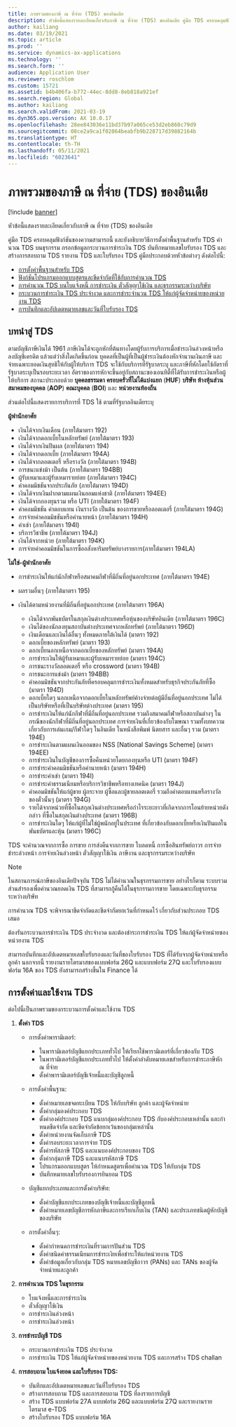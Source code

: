 ```yaml
---
title: ภาพรวมของภาษี ณ ที่จ่าย (TDS) ของอินเดีย
description: หัวข้อนี้แสดงรายละเอียดเกี่ยวกับภาษี ณ ที่จ่าย (TDS) ของอินเดีย คู่มือ TDS ครอบคลุมฟังก์ชันของความสามารถนี้
author: kailiang
ms.date: 03/19/2021
ms.topic: article
ms.prod: ''
ms.service: dynamics-ax-applications
ms.technology: ''
ms.search.form: ''
audience: Application User
ms.reviewer: roschlom
ms.custom: 15721
ms.assetid: b4b406fa-b772-44ec-8dd8-8eb818a921ef
ms.search.region: Global
ms.author: kailiang
ms.search.validFrom: 2021-03-19
ms.dyn365.ops.version: AX 10.0.17
ms.openlocfilehash: 28ee843036e11bd37b97a065ce53d2eb860c79d9
ms.sourcegitcommit: 08ce2a9ca1f02064beabfb9b228717d39882164b
ms.translationtype: HT
ms.contentlocale: th-TH
ms.lasthandoff: 05/11/2021
ms.locfileid: "6023641"
---
```

# <a name="indian-tax-deducted-at-source-tds-overview"></a>ภาพรวมของภาษี ณ ที่จ่าย (TDS) ของอินเดีย

[!include [banner](../includes/banner.md)]

หัวข้อนี้แสดงรายละเอียดเกี่ยวกับภาษี ณ ที่จ่าย (TDS) ของอินเดีย

คู่มือ TDS ครอบคลุมฟังก์ชันของความสามารถนี้ และยังอธิบายวิธีการตั้งค่าพื้นฐานสำหรับ TDS คํานวณ TDS บนธุรกรรม กรอกข้อมูลกระบวนการชําระเงิน TDS บันทึกหมายเลขใบรับรอง TDS และสร้างการสอบถาม TDS รายงาน TDS และใบรับรอง TDS คู่มือประกอบด้วยหัวข้อต่างๆ ดังต่อไปนี้:

- [การตั้งค่าพื้นฐานสำหรับ TDS](apac-ind-TDS-TDS-ledger-accounts-setup.md)
- [ฟังก์ชันโปรแกรมออกแบบสูตรและขีดจํากัดที่ใช้กับการคํานวณ TDS](apac-ind-TDS-Formula-designer.md)
- [การคํานวณ TDS บนใบแจ้งหนี้ การชำระเงิน ตั๋วสัญญาใช้เงิน และธุรกรรมระหว่างบริษัท](apac-ind-TDS-Calculate-TDS-on-invoices-using-journals.md)
- [กระบวนการชําระเงิน TDS ประจำงวด และการชำระจำนวน TDS ให้แก่ผู้จัดจำหน่ายของหน่วยงาน TDS](apac-ind-TDS-Run-the-periodic-TDS-settlement-process.md)
- [การบันทึกและอัปเดตหมายเลขและวันที่ใบรับรอง TDS](apac-ind-TDS-Record-TDS-concession-certificate-numbers.md)

## <a name="introduction-to-tds"></a>บทนำสู่ TDS

ตามบัญชีภาษีเงินได้ 1961 ภาษีเงินได้จะถูกหักที่ต้นทางโดยผู้รับการบริการเมื่อชำระเงินล่วงหน้าหรือลงบัญชีเครดิต แล้วแต่ว่าสิ่งใดเกิดขึ้นก่อน บุคคลที่เป็นผู้ที่เป็นผู้ชำระเงินต้องหักจํานวนเงินภาษี และจ่ายเฉพาะยอดเงินสุทธิให้กับผู้ให้บริการ TDS จะใช้กับบริการที่รัฐบาลระบุ และภาษีที่หักโดยใช้อัตราที่รัฐบาลระบุเป็นรอบระยะเวลา อัตราของการหักจะขึ้นอยู่กับสถานะของเอนทิตี้ที่ได้รับการชำระเงินหรือผู้ให้บริการ สถานะประกอบด้วย **บุคคลธรรมดา** **ครอบครัวที่ไม่ได้แบ่งแยก** (**HUF**) **บริษัท** **ห้างหุ้นส่วน** **สมาคมของบุคคล** (**AOP**) **คณะบุคคล** (**BOI**) และ **หน่วยงานท้องถิ่น**

ส่วนต่อไปนี้แสดงรายการบริการที่ TDS ใช้ ตามที่รัฐบาลอินเดียระบุ

**ผู้พำนักอาศัย**

- เงินได้จากเงินเดือน (ภายใต้มาตรา 192)
- เงินได้จากดอกเบี้ยในหลักทรัพย์ (ภายใต้มาตรา 193)
- เงินได้จากเงินปันผล (ภายใต้มาตรา 194)
- เงินได้จากดอกเบี้ย (ภายใต้มาตรา 194A)
- เงินได้จากลอตเตอรี่ หรือรางวัล (ภายใต้มาตรา 194B)
- การชนะแข่งม้า เป็นต้น (ภายใต้มาตรา 194BB)
- ผู้รับเหมาและผู้รับเหมารายย่อย (ภายใต้มาตรา 194C)
- ค่าคอมมิชชันจากประกันภัย (ภายใต้มาตรา 194D)
- เงินได้จากเงินฝากตามแผนเงินออมแห่งชาติ (ภายใต้มาตรา 194EE)
- เงินได้จากกองทุนรวม หรือ UTI (ภายใต้มาตรา 194F)
- ค่าคอมมิชชัน ค่าตอบแทน เงินรางวัล เป็นต้น ของการขายหรือลอตเตอรี่ (ภายใต้มาตรา 194G)
- การจ่ายค่าคอมมิชชันหรือค่านายหน้า (ภายใต้มาตรา 194H)
- ค่าเช่า (ภายใต้มาตรา 194I)
- บริการวิชาชีพ (ภายใต้มาตรา 194J)
- เงินได้จากหน่วย (ภายใต้มาตรา 194K)
- การจ่ายค่าคอมมิชชันในการซื้ออสังหาริมทรัพย์บางรายการ(ภายใต้มาตรา 194LA)

**ไม่ใช่-ผู้พำนักอาศัย**

- การชำระเงินให้แก่นักกีฬาหรือสมาคมกีฬาที่มีถิ่นที่อยู่นอกประเทศ (ภายใต้มาตรา 194E)
- ผลรวมอื่นๆ (ภายใต้มาตรา 195)
- เงินได้ตามหน่วยงานที่มีถิ่นที่อยู่นอกประเทศ (ภายใต้มาตรา 196A)

    - เงินได้จากพันธบัตรในสกุลเงินต่างประเทศหรือหุ้นของบริษัทอินเดีย (ภายใต้มาตรา 196C)
    - เงินได้ของนักลงทุนสถาบันต่างประเทศจากหลักทรัพย์ (ภายใต้มาตรา 196D)
    - เงินเดือนและเงินได้อื่นๆ ทั้งหมดภายใต้เงินได้ (มาตรา 192)
    - ดอกเบี้ยของหลักทรัพย์ (มาตรา 193)
    - ดอกเบี้ยนอกเหนือจากดอกเบี้ยของหลักทรัพย์ (มาตรา 194A)
    - การชำระเงินให้ผู้รับเหมาและผู้รับเหมารายย่อย (มาตรา 194C)
    - การชนะรางวัลลอตเตอรี่ หรือ crossword (มาตรา 194B)
    - การชนะการแข่งม้า (มาตรา 194BB)
    - ค่าคอมมิชชันจากประกันภัยที่ครอบคลุมการชำระเงินทั้งหมดสําหรับธุรกิจประกันภัยที่ซื้อ (มาตรา 194D)
    - ดอกเบี้ยใดๆ นอกเหนือจากดอกเบี้ยในหลักทรัพย์ค้างจ่ายต่อผู้มีถิ่นที่อยู่นอกประเทศ ไม่ได้เป็นบริษัทหรือที่เป็นบริษัทต่างประเทศ (มาตรา 195)
    - การชำระเงินให้แก่นักกีฬาที่มีถิ่นที่อยู่นอกประเทศ รวมถึงสมาคมกีฬาหรือสถาบันต่างๆ ในกรณีของนักกีฬาที่มีถิ่นที่อยู่นอกประเทศ การจ่ายเงินที่เกี่ยวข้องกับโฆษณา รวมทั้งบทความเกี่ยวกับการเล่นเกม/กีฬาใดๆ ในอินเดีย ในหนังสือพิมพ์ นิตยสาร และอื่นๆ รวม (มาตรา 194E)
    - การชำระเงินตามแผนเงินออมของ NSS \[National Savings Scheme\] (มาตรา 194EE)
    - การชำระเงินในบัญชีของการซื้อคืนหน่วยโดยกองทุนหรือ UTI (มาตรา 194F)
    - การชำระค่าคอมมิชชันหรือค่านายหน้า (มาตรา 194H)
    - การชำระค่าเช่า (มาตรา 194I)
    - การชำระค่าธรรมเนียมหรือบริการวิชาชีพหรือทางเทคนิค (มาตรา 194J)
    - ค่าคอมมิชชันให้แก่ผู้ขาย ผู้กระจาย ผู้ซื้อและผู้ขายลอตเตอรี่ รวมถึงค่าตอบแทนหรือรางวัลของตั๋วนั้นๆ (มาตรา 194G)
    - รายได้จากหน่วยที่ซื้อในสกุลเงินต่างประเทศหรือกําไรระยะยาวที่เกิดจากการโอนย้ายหน่วยดังกล่าว ที่ซื้อในสกุลเงินต่างประเทศ (มาตรา 196B)
    - การชำระเงินใดๆ ให้แก่ผู้ที่ไม่ใช่ผู้พนักอยู่ในประเทศ ที่เกี่ยวข้องกับดอกเบี้ยหรือเงินปันผลในพันธบัตรและหุ้น (มาตรา 196C)

TDS จะคํานวณจากการซื้อ การขาย การส่งคืนจากการขาย ใบลดหนี้ การซื้อสินทรัพย์ถาวร การจ่ายชำระล่วงหน้า การจ่ายเงินล่วงหน้า ตั๋วสัญญาใช้เงิน ภาษีงาน และธุรกรรมระหว่างบริษัท

> [!NOTE]
> ในสถานการณ์ภาษีของอินเดียปัจจุบัน TDS ไม่ได้คํานวณในธุรกรรมการขาย อย่างไรก็ตาม ระบบรวมส่วนสํารองเพื่อคํานวณยอดเงิน TDS ที่สามารถกู้คืนได้ในธุรกรรมการขาย โดยเฉพาะกับธุรกรรมระหว่างบริษัท

การคํานวณ TDS จะพิจารณาขีดจำกัดและขีดจำกัดยกเว้นที่กําหนดไว้ เกี่ยวกับส่วนประกอบ TDS เสมอ

ต้องรันกระบวนการชําระเงิน TDS ประจำงวด และต้องชําระการชําระเงิน TDS ให้แก่ผู้จัดจำหน่ายของหน่วยงาน TDS

สามารถบันทึกและอัปเดตหมายเลขใบรับรองและวันที่ของใบรับรอง TDS ที่ได้รับจากผู้จัดจำหน่ายหรือลูกค้า นอกจากนี้ รายงานรายไตรมาสของแบบฟอร์ม 26Q และแบบฟอร์ม 27Q และใบรับรองแบบฟอร์ม 16A ของ TDS ยังสามารถสร้างขึ้นใน Finance ได้

## <a name="setting-up-and-working-with-tds"></a>การตั้งค่าและใช้งาน TDS

ต่อไปนี้เป็นภาพรวมของกระบวนการตั้งค่าและใช้งาน TDS

1. **ตั้งค่า TDS**

    - การตั้งค่าพารามิเตอร์:

        - ในพารามิเตอร์บัญชีแยกประเภททั่วไป ให้เรียกใช้พารามิเตอร์ที่เกี่ยวข้องกับ TDS
        - ในพารามิเตอร์บัญชีแยกประเภททั่วไป ให้ตั้งค่าลำดับหมายเลขสำหรับการชำระภาษีหัก ณ ที่จ่าย
        - ตั้งค่าพารามิเตอร์บัญชีเจ้าหนี้และบัญชีลูกหนี้

    - การตั้งค่าพื้นฐาน:

        - ตั้งค่าหมายเลขจดทะเบียน TDS ให้กับบริษัท ลูกค้า และผู้จัดจำหน่าย
        - ตั้งค่ากลุ่มองค์ประกอบ TDS
        - ตั้งค่าองค์ประกอบ TDS แนบกลุ่มองค์ประกอบ TDS กับองค์ประกอบเหล่านั้น และกําหนดขีดจำกัด และขีดจำกัดข้อยกเว้นของกลุ่มเหล่านั้น
        - ตั้งค่าหน่วยงานจัดเก็บภาษี TDS
        - ตั้งค่ารอบระยะเวลาการจ่าย TDS
        - ตั้งค่ารหัสภาษี TDS และแนบองค์ประกอบของ TDS
        - ตั้งค่ากลุ่มภาษี TDS และแนบรหัสภาษี TDS
        - โปรแกรมออกแบบสูตร ให้กําหนดสูตรเพื่อคํานวณ TDS ให้กับกลุ่ม TDS
        - บันทึกหมายเลขใบรับรองการยินยอม TDS

    - บัญชีแยกประเภทและการตั้งค่าบริษัท:

        - ตั้งค่าบัญชีแยกประเภทของบัญชีเจ้าหนี้และบัญชีลูกหนี้
        - ตั้งค่าหมายเลขบัญชีการหักภาษีและการเรียกเก็บเงิน (TAN) และประเภทชนิดผู้หักบัญชีของบริษัท

    - การตั้งค่าอื่นๆ:

        - ตั้งค่ากำหนดการชำระเงินที่รวมการปันส่วน TDS
        - ตั้งค่าชนิดค่าธรรมเนียมการชำระเงิยเพื่อชำระให้แก่หน่วยงาน TDS
        - ตั้งค่าข้อมูลเกี่ยวกับกลุ่ม TDS หมายเลขบัญชีถาวร (PANs) และ TANs ของผู้จัดจำหน่ายและลูกค้า

2. **การคำนวณ TDS ในธุรกรรม**

    - ใบแจ้งหนี้และการชำระเงิน
    - ตั๋วสัญญาใช้เงิน
    - การชำระเงินล่วงหน้า
    - การชำระเงินล่วงหน้า

3. **การชำระบัญชี TDS**

    - กระบวนการชําระเงิน TDS ประจำงวด
    - การชำระเงิน TDS ให้แก่ผู้จัดจำหน่ายของหน่วยงาน TDS และการสร้าง TDS challan

4. **การสอบถาม ใบแจ้งยอด และใบรับรอง TDS:**

    - บันทึกและอัปเดตหมายเลขและวันที่ใบรับรอง TDS
    - สร้างการสอบถาม TDS และการสอบถาม TDS ที่ลงรายการบัญชี
    - สร้าง TDS แบบฟอร์ม 27A แบบฟอร์ม 26Q และแบบฟอร์ม 27Q และรายงานรายไตรมาส e-TDS
    - สร้างใบรับรอง TDS แบบฟอร์ม 16A
